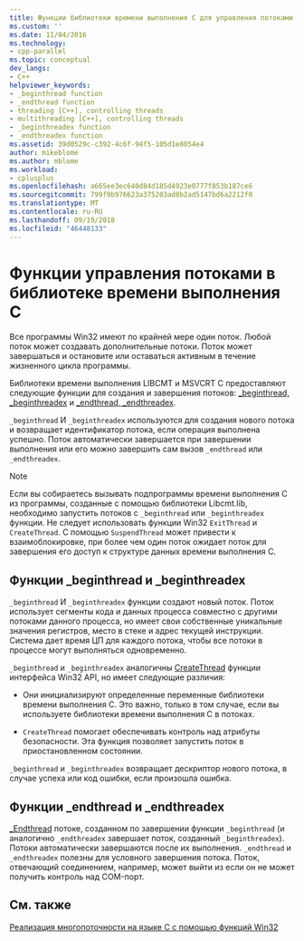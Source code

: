 ```yaml
---
title: Функции библиотеки времени выполнения C для управления потоками | Документация Майкрософт
ms.custom: ''
ms.date: 11/04/2016
ms.technology:
- cpp-parallel
ms.topic: conceptual
dev_langs:
- C++
helpviewer_keywords:
- _beginthread function
- _endthread function
- threading [C++], controlling threads
- multithreading [C++], controlling threads
- _beginthreadex function
- _endthreadex function
ms.assetid: 39d0529c-c392-4c6f-94f5-105d1e8054e4
author: mikeblome
ms.author: mblome
ms.workload:
- cplusplus
ms.openlocfilehash: a665ee3ec640d84d185d4923e0777f853b187ce6
ms.sourcegitcommit: 799f9b976623a375203ad8b2ad5147bd6a2212f0
ms.translationtype: MT
ms.contentlocale: ru-RU
ms.lasthandoff: 09/19/2018
ms.locfileid: "46448133"
---
```

# <a name="c-run-time-library-functions-for-thread-control"></a>Функции управления потоками в библиотеке времени выполнения C

Все программы Win32 имеют по крайней мере один поток. Любой поток может создавать дополнительные потоки. Поток может завершаться и остановите или оставаться активным в течение жизненного цикла программы.

Библиотеки времени выполнения LIBCMT и MSVCRT C предоставляют следующие функции для создания и завершения потоков: [_beginthread, _beginthreadex](../c-runtime-library/reference/beginthread-beginthreadex.md) и [_endthread, _endthreadex](../c-runtime-library/reference/endthread-endthreadex.md).

`_beginthread` И `_beginthreadex` используются для создания нового потока и возвращает идентификатор потока, если операция выполнена успешно. Поток автоматически завершается при завершении выполнения или его можно завершить сам вызов `_endthread` или `_endthreadex`.

> [!NOTE]
> Если вы собираетесь вызывать подпрограммы времени выполнения C из программы, созданные с помощью библиотеки Libcmt.lib, необходимо запустить потоков с `_beginthread` или `_beginthreadex` функции. Не следует использовать функции Win32 `ExitThread` и `CreateThread`. С помощью `SuspendThread` может привести к взаимоблокировке, при более чем один поток ожидает поток для завершения его доступ к структуре данных времени выполнения C.

##  <a name="_core_the__beginthread_function"></a> Функции _beginthread и _beginthreadex

`_beginthread` И `_beginthreadex` функции создают новый поток. Поток использует сегменты кода и данных процесса совместно с другими потоками данного процесса, но имеет свои собственные уникальные значения регистров, место в стеке и адрес текущей инструкции. Система дает время ЦП для каждого потока, чтобы все потоки в процессе могут выполняться одновременно.

`_beginthread` и `_beginthreadex` аналогичны [CreateThread](/windows/desktop/api/processthreadsapi/nf-processthreadsapi-createthread) функции интерфейса Win32 API, но имеет следующие различия:

- Они инициализируют определенные переменные библиотеки времени выполнения C. Это важно, только в том случае, если вы используете библиотеки времени выполнения C в потоках.

- `CreateThread` помогает обеспечивать контроль над атрибуты безопасности. Эта функция позволяет запустить поток в приостановленном состоянии.

`_beginthread` и `_beginthreadex` возвращает дескриптор нового потока, в случае успеха или код ошибки, если произошла ошибка.

##  <a name="_core_the__endthread_function"></a> Функции _endthread и _endthreadex

[_Endthread](../c-runtime-library/reference/endthread-endthreadex.md) потоке, созданном по завершении функции `_beginthread` (и аналогично `_endthreadex` завершает поток, созданный `_beginthreadex`). Потоки автоматически завершаются после их выполнения. `_endthread` и `_endthreadex` полезны для условного завершения потока. Поток, отвечающий соединением, например, может выйти из если он не может получить контроль над COM-порт.

## <a name="see-also"></a>См. также

[Реализация многопоточности на языке C с помощью функций Win32](multithreading-with-c-and-win32.md)